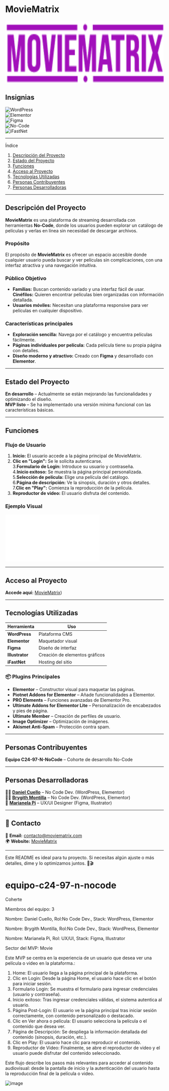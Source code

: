 # MovieMatrix  

<p align="center">
  <img src="img/logoV3.png" alt="Mi Logo" width="600" height="200">
</p> 

## Insignias  
![WordPress](https://img.shields.io/badge/WordPress-21759B?style=for-the-badge&logo=wordpress&logoColor=white)  
![Elementor](https://img.shields.io/badge/Elementor-92003B?style=for-the-badge&logo=elementor&logoColor=white)  
![Figma](https://img.shields.io/badge/Figma-F24E1E?style=for-the-badge&logo=figma&logoColor=white)  
![No-Code](https://img.shields.io/badge/No--Code-FFD700?style=for-the-badge&logo=appveyor&logoColor=black)  
![iFastNet](https://img.shields.io/badge/Hosting-iFastNet-blue?style=for-the-badge)  

---

  Índice  
1. [Descripción del Proyecto](descripción-del-proyecto)  
2. [Estado del Proyecto](estado-del-proyecto)  
3. [Funciones](Funciones)  
4. [Acceso al Proyecto](acceso-al-proyecto)  
5. [Tecnologías Utilizadas](tecnologías-utilizadas)  
6. [Personas Contribuyentes](personas-contribuyentes)  
7. [Personas Desarrolladoras](personas-desarrolladoras)  


---

## Descripción del Proyecto  

**MovieMatrix** es una plataforma de streaming desarrollada con herramientas **No-Code**, donde los usuarios pueden explorar un catálogo de películas y verlas en línea sin necesidad de descargar archivos.  

###  Propósito  
El propósito de **MovieMatrix** es ofrecer un espacio accesible donde cualquier usuario pueda buscar y ver películas sin complicaciones, con una interfaz atractiva y una navegación intuitiva.  

###  Público Objetivo  
- **Familias:** Buscan contenido variado y una interfaz fácil de usar.  
   **Cinéfilos:** Quieren encontrar películas bien organizadas con información detallada.  
- **Usuarios móviles:** Necesitan una plataforma responsive para ver películas en cualquier dispositivo.  

###  Características principales  
- **Exploración sencilla:** Navega por el catálogo y encuentra películas fácilmente.  
- **Páginas individuales por película:** Cada película tiene su propia página con detalles.  
- **Diseño moderno y atractivo:** Creado con **Figma** y desarrollado con **Elementor**.  
  

---

##  Estado del Proyecto  
**En desarrollo** – Actualmente se están mejorando las funcionalidades y optimizando el diseño.  
**MVP listo** – Se ha implementado una versión mínima funcional con las características básicas.  

---

## Funciones  

###  Flujo de Usuario  
1. **Inicio:** El usuario accede a la página principal de MovieMatrix.  
2. **Clic en "Login":** Se le solicita autenticarse.  
3.**Formulario de Login:** Introduce su usuario y contraseña.  
4.**Inicio exitoso:** Se muestra la página principal personalizada.  
5.**Selección de película:** Elige una película del catálogo.  
6.**Página de descripción:** Ve la sinopsis, duración y otros detalles.  
7.**Clic en "Play":** Comienza la reproducción de la película.  
8. **Reproductor de video:** El usuario disfruta del contenido.  

###  Ejemplo Visual  
![Ejemplo de interfaz](UX/Frames/movies.pdf)  

---

##  Acceso al Proyecto  
 **Accede aquí:** [MovieMatrix](https://github.com/No-Country-simulation/equipo-c24-97-n-nocode.git))

 

---

##  Tecnologías Utilizadas  

| **Herramienta**  | **Uso**  |  
|------------------|---------|  
|  **WordPress** | Plataforma CMS |  
| **Elementor** | Maquetador visual |  
|  **Figma**     | Diseño de interfaz |  
| **Illustrator** | Creación de elementos gráficos |  
| **iFastNet**  | Hosting del sitio |  

### 📦 Plugins Principales  
- **Elementor** – Constructor visual para maquetar las páginas.  
- **Piotnet Addons for Elementor** – Añade funcionalidades a Elementor.  
- **PRO Elements** – Funciones avanzadas de Elementor Pro.  
- **Ultimate Addons for Elementor Lite** – Personalización de encabezados y pies de página.  
- **Ultimate Member** – Creación de perfiles de usuario.  
- **Image Optimizer** – Optimización de imágenes.  
- **Akismet Anti-Spam** – Protección contra spam.  

---

##  Personas Contribuyentes  

 **Equipo C24-97-N-NoCode** – Cohorte de desarrollo No-Code  

---

##  Personas Desarrolladoras  

👨‍💻 **[Daniel Cuello](https://github.com/Danielcf89)**  – No Code Dev. (WordPress, Elementor)  
👩‍💻 **[Brygith Montilla](https://github.com/brygithmontilla)** – No Code Dev. (WordPress, Elementor)  
🎨 **[Marianela Pi](https://github.com/Marian720)** – UX/UI Designer (Figma, Illustrator)  

---

## 📩 Contacto  

📧 **Email:** contacto@moviematrix.com  
🌍 **Website:** [MovieMatrix](http://moviematrix.kesug.com/)

---

Este README es ideal para tu proyecto. Si necesitas algún ajuste o más detalles, dime y lo optimizamos juntos. 🚀🎬
# equipo-c24-97-n-nocode

Coherte

Miembros del equipo: 3

Nombre: Daniel Cuello,
Rol:No Code Dev.,
Stack: WordPress, Elementor

Nombre: Brygith Montilla,
Rol:No Code Dev.,
Stack: WordPress, Elementor

Nombre: Marianela Pi,
Rol: UX/UI,
Stack: Figma, Illustrator


Sector del MVP: Movie

Este MVP se centra en la experiencia de un usuario que desea ver una película o video en la plataforma.:
1.	Home: El usuario llega a la página principal de la plataforma.
2.	Clic en Login: Desde la página Home, el usuario hace clic en el botón para iniciar sesión.
3.	Formulario Login: Se muestra el formulario para ingresar credenciales (usuario y contraseña).
4.	Inicio exitoso: Tras ingresar credenciales válidas, el sistema autentica al usuario.
5.	Página Post-Login: El usuario ve la página principal tras iniciar sesión correctamente, con contenido personalizado o destacado.
6.	Clic en Ver ahora o película: El usuario selecciona la película o el contenido que desea ver.
7.	Página de Descripción: Se despliega la información detallada del contenido (sinopsis, duración, etc.).
8.	Clic en Play: El usuario hace clic para reproducir el contenido.
9.	Reproductor de Video: Finalmente, se abre el reproductor de video y el usuario puede disfrutar del contenido seleccionado.

Este flujo describe los pasos más relevantes para acceder al contenido audiovisual: desde la pantalla de inicio y la autenticación del usuario hasta la reproducción final de la película o video.

![image](https://github.com/user-attachments/assets/228b468b-7928-40dc-aa12-b8c362950e42)



